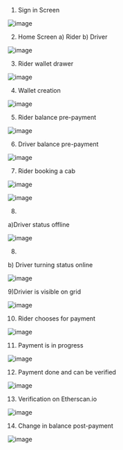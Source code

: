 1) Sign in Screen

![image](https://user-images.githubusercontent.com/69662439/220888522-7c4a456b-2a07-48e1-9507-9bebc7b3617a.png)

2) Home Screen
  a) Rider
  b) Driver

![image](https://user-images.githubusercontent.com/69662439/220888721-dce02396-27c9-45a7-bb69-199c573eec3a.png)

3) Rider wallet drawer

![image](https://user-images.githubusercontent.com/69662439/220890609-c8bb6dc2-cb03-4a33-8f30-f26558ff8e7b.png)

4) Wallet creation

![image](https://user-images.githubusercontent.com/69662439/220888844-510cb751-419b-4494-91c0-47cad31b89a9.png)

5) Rider balance pre-payment

![image](https://user-images.githubusercontent.com/69662439/220888922-1c252394-bf59-4033-a890-ae3b204f948f.png)

6) Driver balance pre-payment

![image](https://user-images.githubusercontent.com/69662439/220889097-39305adf-5d8b-4aaf-84e5-748cd1d105c7.png)

7) Rider booking a cab

![image](https://user-images.githubusercontent.com/69662439/220889214-c588c196-28f9-47cb-ac15-5b53cb26640f.png)

![image](https://user-images.githubusercontent.com/69662439/220889237-c32ed089-6b2e-4c4e-9cfa-6e70e97f0682.png)

8)
  a)Driver status offline

![image](https://user-images.githubusercontent.com/69662439/220889288-62616f74-8260-4edb-8673-a37dba2f0e0e.png)

8)
  b) Driver turning status online
  
![image](https://user-images.githubusercontent.com/69662439/220889335-514752ce-977a-46be-a310-f79827ef1eb6.png)

9)Drivier is visible on grid

![image](https://user-images.githubusercontent.com/69662439/220889484-f888b107-1872-44b7-9a3f-eb9e471b753c.png)

10) Rider chooses for payment

![image](https://user-images.githubusercontent.com/69662439/220889558-d28c6f07-36c9-45bb-b92a-754725d94be0.png)

11) Payment is in progress

![image](https://user-images.githubusercontent.com/69662439/220889808-95535e7d-0139-4633-9756-7271d62a952e.png)

12) Payment done and can be verified

![image](https://user-images.githubusercontent.com/69662439/220889920-1285264f-a2a4-42d2-b5eb-2a177e55cb19.png)

13) Verification on Etherscan.io

![image](https://user-images.githubusercontent.com/69662439/220889996-af1e98e9-7a45-4d10-80f9-37b3fc79c5d4.png)

14) Change in balance post-payment

![image](https://user-images.githubusercontent.com/69662439/220890059-e9932b21-f158-43a0-b75f-4eccc2970156.png)




